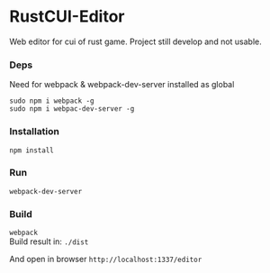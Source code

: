 # RustCUI-Editor
Web editor for cui of rust game. Project still develop and not usable.

### Deps
Need for webpack & webpack-dev-server installed as global

`sudo npm i webpack -g`<br />
`sudo npm i webpac-dev-server -g`

### Installation
`npm install`

### Run
`webpack-dev-server`

### Build
`webpack`<br />
Build result in: `./dist`

And open in browser
`http://localhost:1337/editor`
